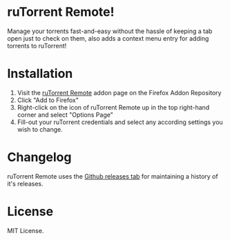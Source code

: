 # ruTorrent Remote!
Manage your torrents fast-and-easy without the hassle of keeping a tab open just to check on them, also adds a context menu entry for adding torrents to ruTorrent!

# Installation
1. Visit the [ruTorrent Remote](https://addons.mozilla.org/en-US/firefox/addon/rutorrent-remote/) addon page on the Firefox Addon Repository
2. Click "Add to Firefox"
3. Right-click on the icon of ruTorrent Remote up in the top right-hand corner and select "Options Page"
4. Fill-out your ruTorrent credentials and select any according settings you wish to change.

# Changelog
ruTorrent Remote uses the [Github releases tab](https://github.com/WyntersAU/rutorrent-remote/releases) for maintaining a history
of it's releases.

# License 
MIT License.
